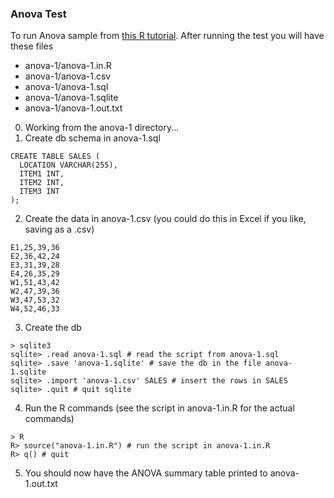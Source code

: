 ### Anova Test

To run Anova sample from [this R tutorial](http://www.r-tutor.com/elementary-statistics/analysis-variance/factorial-design). 
After running the test you will have these files
  * anova-1/anova-1.in.R
  * anova-1/anova-1.csv
  * anova-1/anova-1.sql
  * anova-1/anova-1.sqlite
  * anova-1/anova-1.out.txt

0. Working from the anova-1 directory...
1. Create db schema in anova-1.sql

  ```
  CREATE TABLE SALES (
    LOCATION VARCHAR(255),
    ITEM1 INT,
    ITEM2 INT,
    ITEM3 INT
  );

  ```
2. Create the data in anova-1.csv (you could do this in Excel if you like, saving as a .csv)

  ```
  E1,25,39,36
  E2,36,42,24
  E3,31,39,28
  E4,26,35,29
  W1,51,43,42
  W2,47,39,36
  W3,47,53,32
  W4,52,46,33

  ```

3. Create the db

  ```
  > sqlite3
  sqlite> .read anova-1.sql # read the script from anova-1.sql
  sqlite> .save 'anova-1.sqlite' # save the db in the file anova-1.sqlite
  sqlite> .import 'anova-1.csv' SALES # insert the rows in SALES
  sqlite> .quit # quit sqlite
  ```

4. Run the R commands (see the script in anova-1.in.R for the actual commands)
  ```
  > R
  R> source("anova-1.in.R") # run the script in anova-1.in.R
  R> q() # quit 
  ```   
5. You should now have the ANOVA summary table printed to anova-1.out.txt

